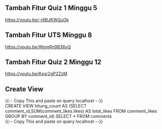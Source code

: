 ## Tambah Fitur Quiz 1 Minggu 5
https://youtu.be/-r6BJKWQuOk
## Tambah Fitur UTS Minggu 8
https://youtu.be/WomRn9B36yQ
## Tambah Fitur Quiz 2 Minggu 12
https://youtu.be/Kssr2gP2ZzM
## Create View
{{-- Copy This and paste on query localhost --}}<br>
CREATE VIEW hitung_count AS (SELECT comment_id,SUM(comment_likes.likes) AS total_likes FROM comment_likes
GROUP BY comment_id)
SELECT * FROM comments<br>
{{-- Copy This and paste on query localhost --}}